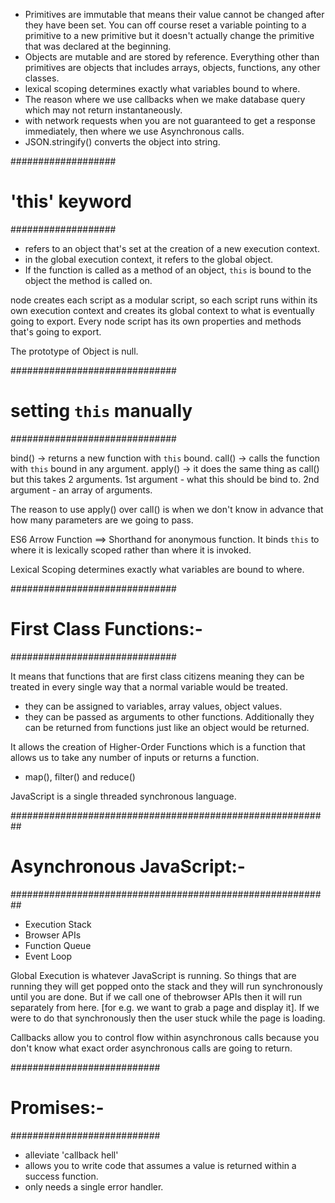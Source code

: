 - Primitives are immutable that means their value cannot be changed after they have been set. You can off course reset a variable pointing to a primitive to a new primitive but it doesn't 
  actually change the primitive that was declared at the beginning.
- Objects are mutable and are stored by reference. Everything other than primitives are objects that includes arrays, objects, functions, any other classes.
- lexical scoping determines exactly what variables bound to where.
- The reason where we use callbacks when we make database query which may not return instantaneously.
- with network requests when you are not guaranteed to get a response immediately, then where we use Asynchronous calls.
- JSON.stringify() converts the object into string.

###################
# 'this' keyword  #
###################

- refers to an object that's set at the creation of a new execution context.
- in the global execution context, it refers to the global object.
- If the function is called as a method of an object, `this` is bound to the object the method is called on.


node creates each script as a modular script, so each script runs within its own execution context and creates its global context to what is eventually going to export. Every node script has
its own properties and methods that's going to export.

The prototype of Object is null.

##############################
# setting `this` manually    #
##############################

bind() -> returns a new function with `this` bound.
call() -> calls the function with `this` bound in any argument.
apply() -> it does the same thing as call() but this takes 2 arguments.
1st argument - what this should be bind to.
2nd argument - an array of arguments.


The reason to use apply() over call() is when we don't know in advance that how many parameters are we going to pass.


ES6 Arrow Function ==> Shorthand for anonymous function. It binds `this` to where it is lexically scoped rather than where it is invoked.

Lexical Scoping determines exactly what variables are bound to where.

##############################
# First Class Functions:-    #
##############################

It means that functions that are first class citizens meaning they can be treated in every single way that a normal variable would be treated.
- they can be assigned to variables, array values, object values.
- they can be passed as arguments to other functions. Additionally they can be returned from functions just like an object would be returned.

It allows the creation of Higher-Order Functions which is a function that allows us to take any number of inputs or returns a function.
- map(), filter() and reduce()


JavaScript is a single threaded synchronous language.




##########################################################
# Asynchronous JavaScript:-				 #
##########################################################

* Execution Stack
* Browser APIs
* Function Queue
* Event Loop


Global Execution is whatever JavaScript is running. So things that are running they will get popped onto the stack and they will run synchronously until you are done. But if we call one of thebrowser APIs then it will run separately from here. [for e.g. we want to grab a page and display it]. If we were to do that synchronously then the user stuck while the page is loading.


Callbacks allow you to control flow within asynchronous calls because you don't know what exact order asynchronous calls are going to return.


###########################
# Promises:-		  #
###########################

- alleviate 'callback hell'
- allows you to write code that assumes a value is returned within a success function.
- only needs a single error handler.
